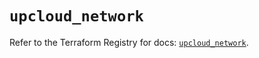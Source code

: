 # `upcloud_network`

Refer to the Terraform Registry for docs: [`upcloud_network`](https://registry.terraform.io/providers/upcloudltd/upcloud/5.19.0/docs/resources/network).
